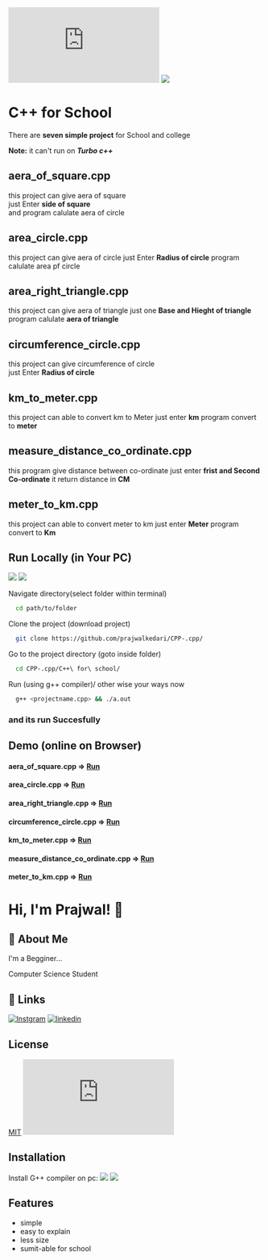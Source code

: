 
![GitHub last commit](https://img.shields.io/github/last-commit/prajwalkedari/CPP-.cpp?style=plastic) ![](https://camo.githubusercontent.com/121f5000155889c0642b8a6b2a33a7f5fbe5c32d9133dac405ac269da15fcf94/68747470733a2f2f696d672e736869656c64732e696f2f62616467652f432532422532422d3030353939433f7374796c653d666f722d7468652d6261646765266c6f676f3d63253242253242266c6f676f436f6c6f723d7768697465)
# C++ for School

   There are **seven simple project** for School and college 
   
   **Note:** it can't run on _**Turbo c++**_

## aera_of_square.cpp 
 this project can give aera of square  
  just Enter **side of square**  
  and program calulate aera of circle 
    
## area_circle.cpp 
  this project can give aera of circle 
  just Enter **Radius of circle**
  program calulate area pf circle 

## area_right_triangle.cpp

this project can give aera of triangle
just one **Base and Hieght of triangle**
program calulate **aera of triangle**
## circumference_circle.cpp 
this project can give circumference of circle  
just Enter **Radius of circle**
## km_to_meter.cpp
this project can able to convert  km to Meter
just enter **km**
program convert to **meter**
## measure_distance_co_ordinate.cpp
this program give distance between co-ordinate
just enter **frist and Second Co-ordinate**
it return distance in **CM**
## meter_to_km.cpp 
this project can able to convert  meter to km
  just enter **Meter**
  program convert to **Km**
## Run Locally (in Your PC)
![](https://img.shields.io/badge/Windows-0078D6?style=for-the-badge&logo=windows&logoColor=white) 
![](https://img.shields.io/badge/Linux-FCC624?style=for-the-badge&logo=linux&logoColor=black)

Navigate directory(select folder within terminal)

```bash
  cd path/to/folder
```


Clone the project (download project)


```bash
  git clone https://github.com/prajwalkedari/CPP-.cpp/
```

Go to the project directory (goto inside folder)

```bash
  cd CPP-.cpp/C++\ for\ school/
```

Run (using g++ compiler)/ other wise your ways now
```bash
  g++ <projectname.cpp> && ./a.out
```

### and its run Succesfully

## Demo (online on Browser)


 #### aera_of_square.cpp => [Run](http://cpp.sh/5siaui)
 #### area_circle.cpp => [Run](http://cpp.sh/5jyphp)
 #### area_right_triangle.cpp => [Run](http://cpp.sh/7wxpg)
 #### circumference_circle.cpp => [Run](http://cpp.sh/6xkyy)
 #### km_to_meter.cpp => [Run](http://cpp.sh/4vo46n)
 #### measure_distance_co_ordinate.cpp => [Run](http://cpp.sh/7y67e)
 #### meter_to_km.cpp  => [Run](http://cpp.sh/84hgnr)
# Hi, I'm Prajwal! 👋
## 🚀 About Me
I'm a Begginer...

Computer Science  Student
  
## 🔗 Links
[![Instgram](https://img.shields.io/badge/Instagram-E4405F?style=for-the-badge&logo=instagram&logoColor=white)](https://instagram.com/prajwal.kedari)
[![linkedin](https://img.shields.io/badge/GitHub-100000?style=for-the-badge&logo=github&logoColor=white)](https://github.com/prajwalkedari)
## License

[MIT](https://github.com/prajwalkedari/CPP-.cpp/blob/main/LICENSE.txt)
[![](https://img.shields.io/github/license/prajwalkedari/CPP-.cpp?style=plastic)](https://github.com/prajwalkedari/CPP-.cpp/blob/main/LICENSE.txt)
  
## Installation

Install G++ compiler 
on pc:
![](https://img.shields.io/badge/Windows-0078D6?style=for-the-badge&logo=windows&logoColor=white) 
![](https://img.shields.io/badge/Linux-FCC624?style=for-the-badge&logo=linux&logoColor=black)

## Features

- simple 
- easy to explain
- less size
- sumit-able for school

  
